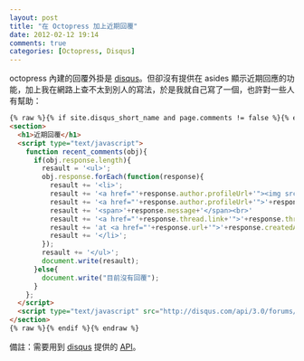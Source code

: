 ```yaml
---
layout: post
title: "在 Octopress 加上近期回覆"
date: 2012-02-12 19:14
comments: true
categories: [Octopress, Disqus]
---
```


[disqus]: http://disqus.com

octopress 內建的回覆外掛是 [disqus]。但卻沒有提供在 asides 顯示近期回應的功能，加上我在網路上查不太到別人的寫法，於是我就自己寫了一個，也許對一些人有幫助：

``` html \source\_includes\custom\asides\recent_comments.html
{% raw %}{% if site.disqus_short_name and page.comments != false %}{% endraw %}
<section>
  <h1>近期回覆</h1>
  <script type="text/javascript">
    function recent_comments(obj){
      if(obj.response.length){
        resault = '<ul>';
        obj.response.forEach(function(response){
          resault += '<li>';
          resault += '<a href="'+response.author.profileUrl+'"><img src="'+response.author.avatar.permalink+'" width=32 height=32 style="float: left; margin-right: 5px;"></a>';
          resault += '<a href="'+response.author.profileUrl+'">'+response.author.name+'</a>：';
          resault += '<span>'+response.message+'</span><br>'
          resault += '<a href="'+response.thread.link+'">'+response.thread.title+'</a><br>'
          resault += 'at <a href="'+response.url+'">'+response.createdAt+'</a>'
          resault += '</li>';
        });
        resault += '</ul>';
        document.write(resault);
      }else{
        document.write("目前沒有回覆");
      }
    };
  </script>
  <script type="text/javascript" src="http://disqus.com/api/3.0/forums/listPosts.jsonp?forum={{ site.disqus_short_name }}&api_key=IVQOSOjZknRNZi3rYa3gxFA5CCLjuGP9ojHi3TSeUenFl2mckhh3gl9k9NqGDetu&related=thread&callback=recent_comments"></script>
</section>
{% raw %}{% endif %}{% endraw %}
```

備註：需要用到 [disqus] 提供的 [API](http://disqus.com/api)。